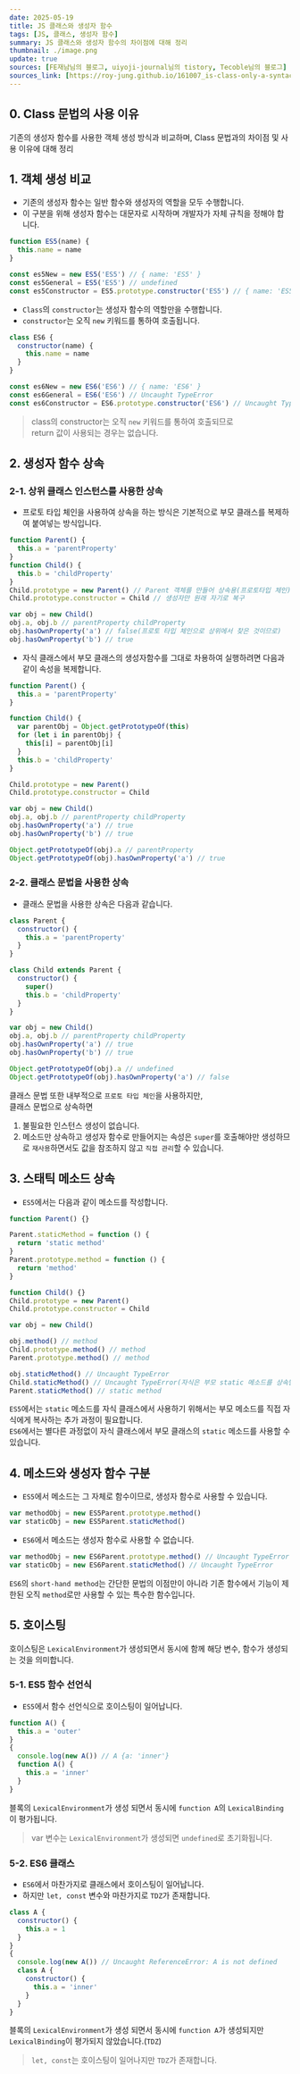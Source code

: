 ```yaml
---
date: 2025-05-19
title: JS 클래스와 생성자 함수
tags: [JS, 클래스, 생성자 함수]
summary: JS 클래스와 생성자 함수의 차이점에 대해 정리
thumbnail: ./image.png
update: true
sources: [FE재남님의 블로그, uiyoji-journal님의 tistory, Tecoble님의 블로그]
sources_link: [https://roy-jung.github.io/161007_is-class-only-a-syntactic-sugar/, https://uiyoji-journal.tistory.com/101, https://tecoble.techcourse.co.kr/post/2021-06-14-prototype/]
---
```


## 0. Class 문법의 사용 이유  
기존의 생성자 함수를 사용한 객체 생성 방식과 비교하며, Class 문법과의 차이점 및 사용 이유에 대해 정리

## 1. 객체 생성 비교
- 기존의 생성자 함수는 일반 함수와 생성자의 역할을 모두 수행합니다.
- 이 구분을 위해 생성자 함수는 대문자로 시작하며 개발자가 자체 규칙을 정해야 합니다.
```javascript
function ES5(name) {
  this.name = name
}

const es5New = new ES5('ES5') // { name: 'ES5' }
const es5General = ES5('ES5') // undefined
const es5Constructor = ES5.prototype.constructor('ES5') // { name: 'ES5' }
```  

- `Class`의 `constructor`는 생성자 함수의 역할만을 수행합니다.
- `constructor`는 오직 `new` 키워드를 통하여 호출됩니다.
```javascript
class ES6 {
  constructor(name) {
    this.name = name
  }
}

const es6New = new ES6('ES6') // { name: 'ES6' }
const es6General = ES6('ES6') // Uncaught TypeError
const es6Constructor = ES6.prototype.constructor('ES6') // Uncaught TypeError
```
> class의 constructor는 오직 `new` 키워드를 통하여 호출되므로  
> return 값이 사용되는 경우는 없습니다.

## 2. 생성자 함수 상속

### 2-1. 상위 클래스 인스턴스를 사용한 상속
- 프로토 타입 체인을 사용하여 상속을 하는 방식은 기본적으로 부모 클래스를 복제하여 붙여넣는 방식입니다.
```javascript
function Parent() {
  this.a = 'parentProperty'
}
function Child() {
  this.b = 'childProperty'
}
Child.prototype = new Parent() // Parent 객체를 만들어 상속용(프로토타입 체인)으로 만듬
Child.prototype.constructor = Child // 생성자만 원래 자기로 복구

var obj = new Child()
obj.a, obj.b // parentProperty childProperty
obj.hasOwnProperty('a') // false(프로토 타입 체인으로 상위에서 찾은 것이므로)
obj.hasOwnProperty('b') // true
```    

- 자식 클래스에서 부모 클래스의 생성자함수를 그대로 차용하여 실행하려면 다음과 같이 속성을 복제합니다.
```javascript
function Parent() {
  this.a = 'parentProperty'
}

function Child() {
  var parentObj = Object.getPrototypeOf(this)
  for (let i in parentObj) {
    this[i] = parentObj[i]
  }
  this.b = 'childProperty'
}

Child.prototype = new Parent()
Child.prototype.constructor = Child

var obj = new Child()
obj.a, obj.b // parentProperty childProperty
obj.hasOwnProperty('a') // true
obj.hasOwnProperty('b') // true

Object.getPrototypeOf(obj).a // parentProperty
Object.getPrototypeOf(obj).hasOwnProperty('a') // true
```

### 2-2. 클래스 문법을 사용한 상속
- 클래스 문법을 사용한 상속은 다음과 같습니다.
```javascript
class Parent {
  constructor() {
    this.a = 'parentProperty'
  }
}

class Child extends Parent {
  constructor() {
    super()
    this.b = 'childProperty'
  }
}

var obj = new Child()
obj.a, obj.b // parentProperty childProperty
obj.hasOwnProperty('a') // true
obj.hasOwnProperty('b') // true

Object.getPrototypeOf(obj).a // undefined
Object.getPrototypeOf(obj).hasOwnProperty('a') // false
```  
클래스 문법 또한 내부적으로 `프로토 타입 체인`을 사용하지만,  
클래스 문법으로 상속하면 
1. 불필요한 인스턴스 생성이 없습니다.
2. 메소드만 상속하고 생성자 함수로 만들어지는 속성은 `super`를 호출해야만 생성하므로 `재사용`하면서도 값을 참조하지 않고 `직접 관리`할 수 있습니다.

## 3. 스태틱 메소드 상속

- `ES5`에서는 다음과 같이 메소드를 작성합니다.
```javascript
function Parent() {}

Parent.staticMethod = function () {
  return 'static method'
}
Parent.prototype.method = function () {
  return 'method'
}

function Child() {}
Child.prototype = new Parent()
Child.prototype.constructor = Child

var obj = new Child()

obj.method() // method
Child.prototype.method() // method
Parent.prototype.method() // method

obj.staticMethod() // Uncaught TypeError
Child.staticMethod() // Uncaught TypeError(자식은 부모 static 메소드를 상속받지 않습니다.)
Parent.staticMethod() // static method
```  
`ES5`에서는 `static` 메소드를 자식 클래스에서 사용하기 위해서는 부모 메소드를 직접 자식에게 복사하는 추가 과정이 필요합니다.  
`ES6`에서는 별다른 과정없이 자식 클래스에서 부모 클래스의 `static` 메소드를 사용할 수 있습니다.   

## 4. 메소드와 생성자 함수 구분

- `ES5`에서 메소드는 그 자체로 함수이므로, 생성자 함수로 사용할 수 있습니다.
```javascript
var methodObj = new ES5Parent.prototype.method()
var staticObj = new ES5Parent.staticMethod()
```

- `ES6`에서 메소드는 생성자 함수로 사용할 수 없습니다.
```javascript
var methodObj = new ES6Parent.prototype.method() // Uncaught TypeError
var staticObj = new ES6Parent.staticMethod() // Uncaught TypeError
```  
`ES6`의 `short-hand method`는 간단한 문법의 이점만이 아니라 기존 함수에서 기능이 제한된 오직 `method`로만 사용할 수 있는 특수한 함수입니다.

## 5. 호이스팅
호이스팅은 `LexicalEnvironment`가 생성되면서 동시에 함께 해당 변수, 함수가 생성되는 것을 의미합니다.  

### 5-1. ES5 함수 선언식
- `ES5`에서 함수 선언식으로 호이스팅이 일어납니다.
```javascript
function A() {
  this.a = 'outer'
}
{
  console.log(new A()) // A {a: 'inner'}
  function A() {
    this.a = 'inner'
  }
}
```
블록의 `LexicalEnvironment`가 생성 되면서 동시에 `function A`의 
`LexicalBinding`이 평가됩니다.  
> var 변수는 `LexicalEnvironment`가 생성되면 `undefined`로 초기화됩니다.  

### 5-2. ES6 클래스
- `ES6`에서 마찬가지로 클래스에서 호이스팅이 일어납니다.  
- 하지만 `let, const` 변수와 마찬가지로 `TDZ`가 존재합니다.  
```javascript
class A {
  constructor() {
    this.a = 1
  }
}
{
  console.log(new A()) // Uncaught ReferenceError: A is not defined
  class A {
    constructor() {
      this.a = 'inner'
    }
  }
}
```
블록의 `LexicalEnvironment`가 생성 되면서 동시에 `function A`가 생성되지만 `LexicalBinding`이 평가되지 않았습니다.(`TDZ`)  
> `let, const`는 호이스팅이 일어나지만 `TDZ`가 존재합니다.  
